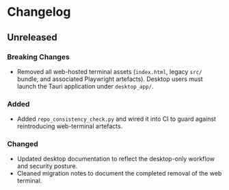 # Changelog

## Unreleased

### Breaking Changes
- Removed all web-hosted terminal assets (`index.html`, legacy `src/` bundle, and associated Playwright artefacts). Desktop users must launch the Tauri application under `desktop_app/`.

### Added
- Added `repo_consistency_check.py` and wired it into CI to guard against reintroducing web-terminal artefacts.

### Changed
- Updated desktop documentation to reflect the desktop-only workflow and security posture.
- Cleaned migration notes to document the completed removal of the web terminal.
